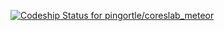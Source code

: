 [ ![Codeship Status for pingortle/coreslab_meteor](https://codeship.io/projects/362f5830-20bc-0132-f5f7-1aca673dac8e/status)](https://codeship.io/projects/36050)
